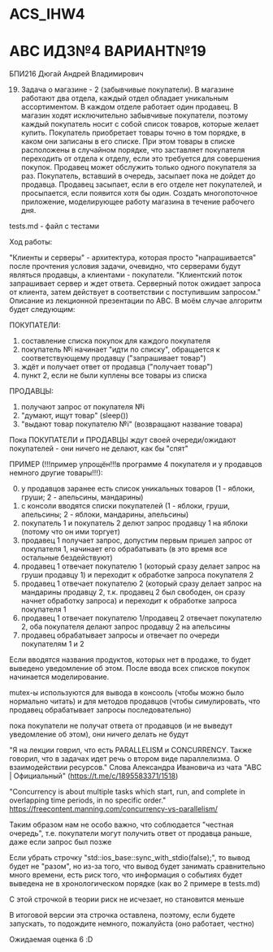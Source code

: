 # ACS_IHW4
# АВС ИДЗ№4 ВАРИАНТ№19
БПИ216 Дюгай Андрей Владимирович

19. Задача о магазине - 2 (забывчивые покупатели). В магазине работают
два отдела, каждый отдел обладает уникальным ассортиментом. В каждом
отделе работает один продавец. В магазин ходят исключительно забывчивые
покупатели, поэтому каждый покупатель носит с собой список товаров, которые желает купить. Покупатель приобретает товары точно в том порядке, в
каком они записаны в его списке. При этом товары в списке расположены в
случайном порядке, что заставляет покупателя переходить от отдела к отделу, если это требуется для совершения покупок. Продавец может обслужить
только одного покупателя за раз. Покупатель, вставший в очередь, засыпает
пока не дойдет до продавца. Продавец засыпает, если в его отделе нет покупателей, и просыпается, если появится хотя бы один. Создать многопоточное приложение, моделирующее работу магазина в течение рабочего
дня.

tests.md - файл с тестами

Ход работы:

"Клиенты и серверы" - архитектура, которая просто "напрашивается" после прочтения условия задачи, очевидно, что серверами будут являться продавцы, а клиентами - покупатели. "Клиентский поток запрашивает сервер и ждет ответа. Серверный поток ожидает запроса от клиента, затем действует в соответствии с поступившим запросом."
Описание из лекционной презентации по АВС. В моём случае алгоритм будет следующим:

ПОКУПАТЕЛИ:
1) составление списка покупок для каждого покупателя
2) покупатель №i начинает "идти по списку", обращается к соответствующему продавцу ("запрашивает товар")
3) ждёт и получает ответ от продавца ("получает товар")
4) пункт 2, если не были куплены все товары из списка

ПРОДАВЦЫ:
1) получают запрос от покупателя №i
2) "думают, ищут товар" (sleep())
3) "выдают товар покупателю №i" (возвращают название товара)

Пока ПОКУПАТЕЛИ и ПРОДАВЦЫ ждут своей очереди/ожидают покупателей - они ничего не делают, как бы "спят"

ПРИМЕР (!!!пример упрощён!!!в программе 4 покупателя и у продавцов немного другие товары!!!):

0) у продавцов заранее есть список уникальных товаров (1 - яблоки, груши; 2 - апельсины, мандарины)
1) с консоли вводятся списки покупателей (1 - яблоки, груши, апельсины; 2 - яблоки, мандарины, апельсины)
2) покупатель 1 и покупатель 2 делют запрос продавцу 1 на яблоки (потому что он ими торгует)
3) продавец 1 получает запрос, допустим первым пришел запрос от покупателя 1, начинает его обрабатывать (в это время все остальные бездействуют)
4) продавец 1 отвечает покупателю 1 (который сразу делает запрос на груши продавцу 1) и переходит к обработке запроса покупателя 2
5) продавец 1 отвечает покупателю 2 (который сразу делает запрос на мандарины продавцу 2, т.к. продавец 2 был свободен, он сразу начнет обработку запроса) и переходит к обработке запроса покупателя 1
6) продавец 1 отвечает покупателю 1/продавец 2 отвечает покупателю 2, оба покупателя делают запрос продавцу 2 на апельсины
7) продавец обрабатывает запросы и отвечает по очереди покупателям 1 и 2

Если вводятся названия продуктов, которых нет в продаже, то будет выведено уведомление об этом. После ввода всех списков покупок начинается моделирование.

mutex-ы используются для вывода в консооль (чтобы можно было нормально читать) и для методов продавцов (чтобы симулировать, что продавец обрабатывает запросы последовательно)

пока покупатели не получат ответа от продавцов (и не выведут уведомление об этом), они ничего делать не будут



"Я на лекции говрил, что есть PARALLELISM и CONCURRENCY. Также говорил, что в задачах идет речь о втором виде параллелизма. О взаимодействии ресурсов."
Слова Александра Ивановича из чата "АВС | Официальный" (https://t.me/c/1895583371/1518)

"Concurrency is about multiple tasks which start, run, and complete in overlapping time periods, in no specific order." https://freecontent.manning.com/concurrency-vs-parallelism/

Таким образом нам не особо важно, что соблюдается "честная очередь", т.е. покупатели могут получить ответ от продавца раньше, даже если запрос был позже

Если убрать строчку "std::ios_base::sync_with_stdio(false);", то вывод будет не "разом", но из-за того, что вывод будет занимать сравнительно много времени, есть риск того, что информация о событиях будет выведена не в хронологическом порядке (как во 2 примере в tests.md)

С этой строчкой в теории риск не исчезает, но становится меньше

В итоговой версии эта строчка оставлена, поэтому, если будете запускать, то подождите немного, пожалуйста (оно работает, честно)

Ожидаемая оценка 6
:D

